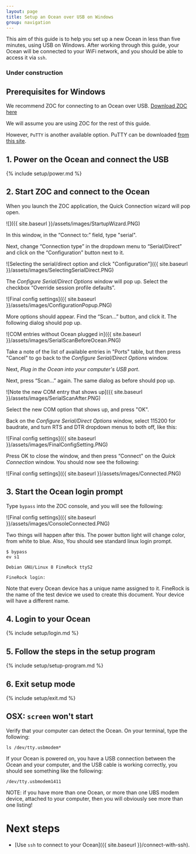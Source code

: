 ```yaml
---
layout: page
title: Setup an Ocean over USB on Windows
group: navigation
---
```

This aim of this guide is to help you set up a new Ocean in less than five minutes, using USB on Windows.  After working through this guide, your Ocean will be connected to your WiFi network, and you should be able to access it via `ssh`.

<h3>Under construction</h3>

## Prerequisites for Windows

We recommend ZOC for connecting to an Ocean over USB.  [Download ZOC here](http://www.emtec.com/zoc/)

We will assume you are using ZOC for the rest of this guide.

However, `PuTTY` is another available option.  PuTTY can be downloaded [from this site](http://www.putty.org/).


## 1. Power on the Ocean and connect the USB

{% include setup/power.md %}

## 2. Start ZOC and connect to the Ocean

When you launch the ZOC application, the Quick Connection wizard will pop open.  

![]({{ site.baseurl }}/assets/images/StartupWizard.PNG)

In this window, in the “Connect to:” field, type "serial".

Next, change “Connection type” in the dropdown menu to “Serial/Direct” and click on the “Configuration” button next to it.

![Selecting the serial/direct option and click "Configuration"]({{ site.baseurl }}/assets/images/SelectingSerialDirect.PNG)

The *Configure Serial/Direct Options* window will pop up.  Select the checkbox “Override session profile defaults”.

![Final config settings]({{ site.baseurl }}/assets/images/ConfigurationPopup.PNG)

More options should appear.  Find the “Scan...” button, and click it.  The following dialog should pop up.

![COM entries without Ocean plugged in]({{ site.baseurl }}/assets/images/SerialScanBeforeOcean.PNG)

Take a note of the list of available entries in "Ports" table, but then press "Cancel" to go back to the *Configure Serial/Direct Options* window.

Next, *Plug in the Ocean into your computer's USB port*.

Next, press “Scan...” again.  The same dialog as before should pop up.  

![Note the new COM entry that shows up]({{ site.baseurl }}/assets/images/SerialScanAfter.PNG)

Select the new COM option that shows up, and press "OK".

Back on the *Configure Serial/Direct Options* window, select 115200 for baudrate, and turn RTS and DTR dropdown menus to both off, like this:

![Final config settings]({{ site.baseurl }}/assets/images/FinalConfigSetting.PNG)

Press OK to close the window, and then press “Connect" on the *Quick Connection* window.  You should now see the following:

![Final config settings]({{ site.baseurl }}/assets/images/Connected.PNG)



## 3. Start the Ocean login prompt

Type `bypass` into the ZOC console, and you will see the following:

![Final config settings]({{ site.baseurl }}/assets/images/ConsoleConnected.PNG)

Two things will happen after this. The power button light will change color, from white to blue. Also, You should see standard linux login prompt.

    $ bypass
    ev s1

    Debian GNU/Linux 8 FineRock ttyS2

    FineRock login:

Note that every Ocean device has a unique name assigned to it. FineRock is the name of the test device we used to create this document. Your device will have a different name.

## 4. Login to your Ocean

{% include setup/login.md %}

## 5. Follow the steps in the setup program

{% include setup/setup-program.md %}

## 6. Exit setup mode

{% include setup/exit.md %}


## OSX: `screen` won't start

Verify that your computer can detect the Ocean.  On your terminal, type the following:

    ls /dev/tty.usbmodem*

If your Ocean is powered on, you have a USB connection between the Ocean and your computer, and the USB cable is working correctly, you should see something like the following:

    /dev/tty.usbmodem1411

NOTE: if you have more than one Ocean, or more than one UBS modem device, attached to your computer, then you will obviously see more than one listing!


# Next steps

- [Use `ssh` to connect to your Ocean]({{ site.baseurl }}/connect-with-ssh).
